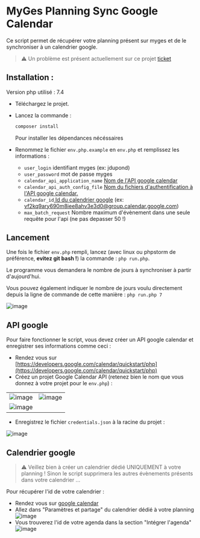 # MyGes Planning Sync Google Calendar

Ce script permet de récupérer votre planning présent sur myges et de le synchroniser à un calendrier google.

> ⚠️ Un problème est présent actuellement sur ce projet [ticket](https://github.com/Nouuu/MyGes-Planning-Sync-Google-Calendar/issues/10)

## Installation :

Version php utilisé : 7.4

* Téléchargez le projet.

* Lancez la commande : 
    ```bash
    composer install
    ```
    Pour installer les dépendances nécéssaires
    
* Renommez le fichier `env.php.example` en `env.php` et remplissez les informations :
    * `user_login` identifiant myges (ex: jdupond)
    * `user_password` mot de passe myges
    * `calendar_api_application_name` [Nom de l'API google calendar](#api-google)
    * `calendar_api_auth_config_file` [Nom du fichiers d'authentification à l'API google calendar.](#api-google)
    * `calendar_id`[ Id du calendrier google](#calendrier-google) (ex: vf2kq9ary690m8iee8ahv3e3d0@group.calendar.google.com)
    * `max_batch_request` Nombre maximum d'évènement dans une seule requête pour l'api (ne pas depasser 50 !)
## Lancement
Une fois le fichier `env.php` rempli, lancez (avec linux ou phpstorm de préférence, **evitez git bash !**) la commande : `php run.php`.

Le programme vous demandera le nombre de jours à synchroniser à partir d'aujourd'hui.

Vous pouvez également indiquer le nombre de jours voulu directement depuis la ligne de commande de cette manière : `php run.php 7`

![image](https://i.imgur.com/qojtmG6.png)

## API google

Pour faire fonctionner le script, vous devez créer un API google calendar et enregistrer ses informations comme ceci :

* Rendez vous sur [https://developers.google.com/calendar/quickstart/php](https://developers.google.com/calendar/quickstart/php)
* Créez un projet Google Calendar API (retenez bien le nom que vous donnez à votre projet pour le `env.php`) : 

|   |   |
|---|---|
|![image](https://i.imgur.com/xZkQC03.png) | ![image](https://i.imgur.com/QVQ6vH2.png) |
|![image](https://i.imgur.com/AmHIOfb.png)||

* Enregistrez le fichier `credentials.json` à la racine du projet :

![image](https://i.imgur.com/XxVO6z5.png)


## Calendrier google

>  :warning: Veillez bien à créer un calendrier dédié UNIQUEMENT à votre planning ! Sinon le script supprimera les autres évènements présents dans votre calendrier ...

Pour récupérer l'id de votre calendrier : 
* Rendez vous sur [google calendar](https://calendar.google.com)
* Allez dans "Paramètres et partage" du calendrier dédié à votre planning
![image](https://i.imgur.com/QAZPssf.png)
* Vous trouverez l'id de votre agenda dans la section "Intégrer l'agenda"
![image](https://i.imgur.com/1p0Ra2q.png)

